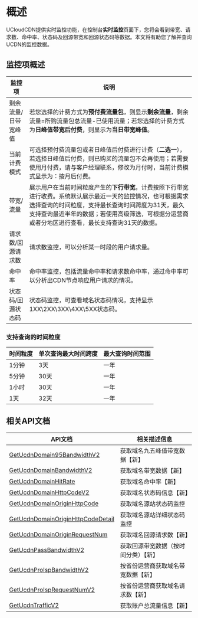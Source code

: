 # 概述

UCloudCDN提供实时监控功能，在控制台<strong>实时监控</strong>页面下，您将会看到带宽、请求数、命中率、状态码及回源带宽和回源状态码等数据。本文将有助您了解并查询UCDN的监控数据。

## 监控项概述

| 监控项     | 说明                                                         |
| ---------- | ------------------------------------------------------------ |
|  剩余流量/日带宽峰值  |  若您选择的计费方式为<strong>预付费流量包</strong>，则显示<strong>剩余流量</strong>，剩余流量=所购流量包总流量-已使用流量；若您选择的计费方式为<strong>日峰值带宽后付费</strong>，则显示为<strong>当日带宽峰值</strong>。  |
|   当前计费模式    |   可选择预付费流量包或者日峰值后付费进行计费（<strong>二选一</strong>），若选择日峰值后付费，则已购买的流量包不会再使用；若需要使用月付费，请与客户经理联系，修改为月付时，当前计费模式显示为：按月后付费。  |
| 带宽/流量  | 展示用户在当前时间粒度产生的<strong>下行带宽</strong>，计费按照下行带宽进行收费。</b>系统默认展示最近一天的监控情况，也可根据需求选择查询的时间粒度，支持最长查询时间跨度为31天，最久支持查询最近半年的数据；</b>若使用高级筛选，可根据分运营商或者分地区进行查看，最长支持查询31天的数据。        |
| 请求数/回源请求数     | 请求数监控，可以分析某一时段的用户请求量。  |
| 命中率   | 命中率监控，包括流量命中率和请求数命中率，通过命中率可以分析出CDN节点响应用户请求的情况。 |
| 状态码/回源状态码 | 状态码监控，可查看域名状态码情况，支持显示1XX\2XX\3XX\4XX\5XX状态码。 |

### 支持查询的时间粒度

| 时间粒度 | 单次查询最大时间跨度 | 最大查询时间范围 |
| ------- |------- |-------|
|1分钟|3天|一年|
|5分钟|30天|一年|
|1小时|30天|一年|
|1天|32天|一年|



## 相关API文档
|API文档|相关描述信息|
|------|------|
|[GetUcdnDomain95BandwidthV2](api/ucdn-api/get_ucdn_domain95_bandwidth_v2)|获取域名九五峰值带宽数据【新】|
|[GetUcdnDomainBandwidthV2](api/ucdn-api/get_ucdn_domain_bandwidth_v2)|获取域名带宽数据【新】|
|[GetUcdnDomainHitRate](api/ucdn-api/get_ucdn_domain_hit_rate)|获取域名命中率【新】|
|[GetUcdnDomainHttpCodeV2](api/ucdn-api/get_ucdn_domain_http_code_v2)|获取域名状态码信息【新】|
|[GetUcdnDomainOriginHttpCode](api/ucdn-api/get_ucdn_domain_origin_http_code)|获取域名源站状态码监控|
|[GetUcdnDomainOriginHttpCodeDetail](api/ucdn-api/get_ucdn_domain_origin_http_code_detail)|获取域名源站详细状态码监控|
|[GetUcdnDomainOriginRequestNum](api/ucdn-api/get_ucdn_domain_origin_request_num)|获取域名回源请求数【新】|
|[GetUcdnPassBandwidthV2](api/ucdn-api/get_ucdn_pass_bandwidth_v2)|获取回源带宽数据（按时间分类）【新】|
|[GetUcdnProIspBandwidthV2](api/ucdn-api/get_ucdn_pro_isp_bandwidth_v2)|按省份运营商获取域名带宽数据【新】|
|[GetUcdnProIspRequestNumV2](api/ucdn-api/get_ucdn_pro_isp_request_num_v2)|按省份运营商获取域名请求数【新】|
|[GetUcdnTrafficV2](api/ucdn-api/get_ucdn_traffic_v2)|获取账户总流量信息【新】|
